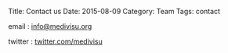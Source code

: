 Title: Contact us
Date: 2015-08-09
Category: Team
Tags: contact

email : <info@medivisu.org>

twitter : [twitter.com/medivisu](https://www.twitter.com/medivisu)